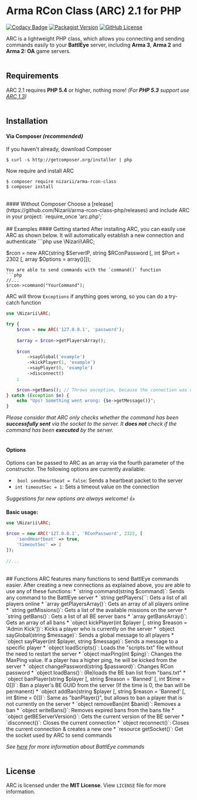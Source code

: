 # Arma RCon Class (ARC) 2.1 for PHP 
[![Codacy Badge](https://api.codacy.com/project/badge/Grade/f42d50a9693b4febb34fab3f68315365)](https://www.codacy.com/app/nizari/arma-rcon-class-php?utm_source=github.com&amp;utm_medium=referral&amp;utm_content=Nizarii/arma-rcon-class-php&amp;utm_campaign=Badge_Grade)
[![Packagist Version](https://img.shields.io/packagist/v/nizarii/arma-rcon-class.svg)](https://packagist.org/packages/nizarii/arma-rcon-class)
[![GitHub License](https://img.shields.io/github/license/nizarii/arma-rcon-class-php.svg)](https://github.com/Nizarii/arma-rcon-class-php/)

ARC is a lightweight PHP class, which allows you connecting and sending commands easily to your **BattlEye** server, including **Arma 3**, **Arma 2** and **Arma 2: OA** game servers.
<br>
<br>
## Requirements
ARC 2.1 requires **PHP 5.4** or higher, nothing more! *(For <b>PHP 5.3</b> support use [ARC 1.3](https://github.com/Nizarii/arma-rcon-class-php/tree/ARC-1.3))*
<br>
<br>
## Installation 
#### Via Composer *(recommended)*
If you haven't already, download Composer
```shell
$ curl -s http://getcomposer.org/installer | php
```
Now require and install ARC
```shell
$ composer require nizarii/arma-rcon-class
$ composer install
```
<br>
#### Without Composer
Choose a [release](https://github.com/Nizarii/arma-rcon-class-php/releases) and include ARC in your project: `require_once 'arc.php';`
<br>
<br>
## Examples
#### Getting started
After installing ARC, you can easily use ARC as shown below. It will automatically establish a new connection and authenticate
```php
use \Nizarii\ARC;

$rcon = new ARC(string $ServerIP, string $RConPassword [, int $Port = 2302 [, array $Options = array()]]);
```
You are able to send commands with the `command()` function
```php
//...
$rcon->command("YourCommand");
```
ARC will throw `Exceptions` if anything goes wrong, so you can do a try-catch function
```php
use \Nizarii\ARC;

try {
    $rcon = new ARC('127.0.0.1', 'password');
       
    $array = $rcon->getPlayersArray();
    
    $rcon
        ->sayGlobal('example')
        ->kickPlayer(1, 'example')
        ->sayPlayer(0, 'example')
        ->disconnect()
    ;
    
    $rcon->getBans(); // Throws exception, because the connection was closed
} catch (Exception $e) {
    echo "Ups! Something went wrong: {$e->getMessage()}";
}
```
*Please consider that ARC only checks whether the command has been <b>successfully sent</b> via the socket to the server. It <b>does not</b> check if the command has been <b>executed</b> by the server.*
<br><br>
#### Options
Options can be passed to ARC as an array via the fourth parameter of the constructor. The following options are currently available:
* ` bool sendHeartbeat = false`: Sends a heartbeat packet to the server
* `int timeoutSec = 1`: Sets a timeout value on the connection

*Suggestions for new options are always welcome!* :+1: <br>

**Basic usage:**
```php
use \Nizarii\ARC;

$rcon = new ARC('127.0.0.1', 'RConPassword', 2322, [
    'sendHeartbeat' => true,
    'timeoutSec' => 2
]);
    
//...
```
<br>
## Functions
ARC features many functions to send BattlEye commands easier. After creating a new connections as explained above, you are able to use any of these functions:
* `string command(string $command)`:  Sends any command to the BattlEye server
* `string getPlayers(``:  Gets a list of all players online
* `array getPlayersArray()`:  Gets an array of all players online
* `string getMissions()`:  Gets a list of the available missions on the server
* `string getBans()`:  Gets a list of all BE server bans
* `array getBansArray()`:  Gets an array of all bans
* `object kickPlayer(int $player [, string $reason = 'Admin Kick'])`:  Kicks a player who is currently on the server
* `object sayGlobal(string $message)`:  Sends a global message to all players
* `object sayPlayer(int $player, string $message)`:  Sends a message to a specific player
* `object loadScripts()`:  Loads the "scripts.txt" file without the need to restart the server
* `object maxPing(int $ping)`:  Changes the MaxPing value. If a player has a higher ping, he will be kicked from the server
* `object changePassword(string $password)`:  Changes RCon password
* `object loadBans()`:  (Re)loads the BE ban list from "bans.txt"
* `object banPlayer(string $player [, string $reason = 'Banned' [, int $time = 0]])`:  Ban a player's BE GUID from the server (If the time is 0, the ban will be permanent)
* `object addBan(string $player [, string $reason = 'Banned' [, int $time = 0]])`:  Same as "banPlayer()", but allows to ban a player that is not currently on the server
* `object removeBan(int $banid)`:  Removes a ban
* `object writeBans()`:  Removes expired bans from the bans file
* `object getBEServerVersion()`: Gets the current version of the BE server
* `disconnect()`: Closes the current connection
* `object reconnect()`: Closes the current connection & creates a new one
* `resource getSocket()`: Get the socket used by ARC to send commands

*See [here](https://community.bistudio.com/wiki/BattlEye#RCon_commands "BattlEye Wiki") for more information about BattlEye commands*
<br>
<br>
## License

ARC is licensed under the **MIT License**. View `LICENSE` file for more information.